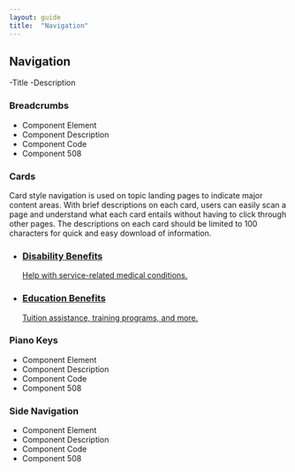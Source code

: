 ```yaml
---
layout: guide
title:  "Navigation"
---
```


## Navigation
-Title
-Description

### Breadcrumbs
- Component Element 
- Component Description 
- Component Code
- Component 508

### Cards

Card style navigation is used on topic landing pages to indicate major content areas. With brief descriptions on each card, users can easily scan a page and understand what each card entails without having to click through other pages. The descriptions on each card should be limited to 100 characters for quick and easy download of information.

<div class="va-rr-example">
  <ul class="usa-grid va-cards">
    <li class="usa-width-one-half va-card">
      <a href="#">
        <h3 class="va-card-title">Disability Benefits</h3>
        Help with service-related medical conditions.
      </a>
    </li>
    <li class="usa-width-one-half usa-end-row va-card">
      <a href="#">
        <h3 class="va-card-title">Education Benefits</h3>
        Tuition assistance, training programs, and more.
      </a>
    </li>
  </ul>
</div>

### Piano Keys
- Component Element 
- Component Description 
- Component Code
- Component 508

### Side Navigation
- Component Element 
- Component Description 
- Component Code
- Component 508